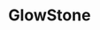 ---
categories: ["Examples", "Placeholders"]
tags: ["test","docs"] 
title: "GlowStone"
linkTitle: "GlowStone"
weight: -2
description: >
  What does your user need to know to try your project?
---